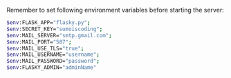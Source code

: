 Remember to set following environment variables before starting the server:

```sh
$env:FLASK_APP="flasky.py";
$env:SECRET_KEY="sumoiscoding";
$env:MAIL_SERVER="smtp.gmail.com";
$env:MAIL_PORT="587";
$env:MAIL_USE_TLS="true";
$env:MAIL_USERNAME="username";
$env:MAIL_PASSWORD="password";
$env:FLASKY_ADMIN="adminName"
```